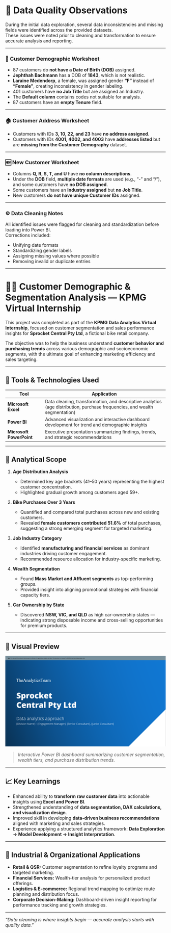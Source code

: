 # 🧹 Data Quality Observations

During the initial data exploration, several data inconsistencies and missing fields were identified across the provided datasets.  
These issues were noted prior to cleaning and transformation to ensure accurate analysis and reporting.

---

### 🧾 Customer Demographic Worksheet
- 87 customers do **not have a Date of Birth (DOB)** assigned.  
- **Jephthah Bachmann** has a DOB of **1843**, which is not realistic.  
- **Laraine Medendorp**, a female, was assigned gender **“F”** instead of **“Female”**, creating inconsistency in gender labeling.  
- 401 customers have **no Job Title** but are assigned an Industry.  
- The **Default column** contains codes not suitable for analysis.  
- 87 customers have an **empty Tenure** field.

---

### 🏠 Customer Address Worksheet
- Customers with IDs **3, 10, 22, and 23** have **no address assigned**.  
- Customers with IDs **4001, 4002, and 4003** have **addresses listed** but are **missing from the Customer Demography** dataset.

---

### 🆕 New Customer Worksheet
- Columns **Q, R, S, T, and U** have **no column descriptions**.  
- Under the **DOB** field, **multiple date formats** are used (e.g., “-” and “/”), and some customers have **no DOB assigned**.  
- Some customers have an **Industry assigned** but **no Job Title**.  
- New customers **do not have unique Customer IDs** assigned.

---

### ⚙️ Data Cleaning Notes
All identified issues were flagged for cleaning and standardization before loading into Power BI.  
Corrections included:
- Unifying date formats  
- Standardizing gender labels  
- Assigning missing values where possible  
- Removing invalid or duplicate entries  

---
# 🚴‍♂️ Customer Demographic & Segmentation Analysis — KPMG Virtual Internship

This project was completed as part of the **KPMG Data Analytics Virtual Internship**, focused on customer segmentation and sales performance insights for **Sprocket Central Pty Ltd**, a fictional bike retail company.  

The objective was to help the business understand **customer behavior and purchasing trends** across various demographic and socioeconomic segments, with the ultimate goal of enhancing marketing efficiency and sales targeting.

---

## 🧰 Tools & Technologies Used
| Tool | Application |
|------|--------------|
| **Microsoft Excel** | Data cleaning, transformation, and descriptive analytics (age distribution, purchase frequencies, and wealth segmentation) |
| **Power BI** | Advanced visualization and interactive dashboard development for trend and demographic insights |
| **Microsoft PowerPoint** | Executive presentation summarizing findings, trends, and strategic recommendations |

---

## 🧠 Analytical Scope
1. **Age Distribution Analysis**  
   - Determined key age brackets (41–50 years) representing the highest customer concentration.  
   - Highlighted gradual growth among customers aged 59+.

2. **Bike Purchases Over 3 Years**  
   - Quantified and compared total purchases across new and existing customers.  
   - Revealed **female customers contributed 51.6%** of total purchases, suggesting a strong emerging segment for targeted marketing.

3. **Job Industry Category**  
   - Identified **manufacturing and financial services** as dominant industries driving customer engagement.  
   - Recommended resource allocation for industry-specific marketing.

4. **Wealth Segmentation**  
   - Found **Mass Market and Affluent segments** as top-performing groups.  
   - Provided insight into aligning promotional strategies with financial capacity tiers.

5. **Car Ownership by State**  
   - Discovered **NSW, VIC, and QLD** as high car-ownership states — indicating strong disposable income and cross-selling opportunities for premium products.

---

## 📸 Visual Preview

<p align="center">
  <img src="https://github.com/Esankehinde/Customer-Segmentation-Analysis/blob/main/assets/Preview.png" alt="Power BI Dashboard Preview" width="800"/>
</p>

> _Interactive Power BI dashboard summarizing customer segmentation, wealth tiers, and purchase distribution trends._

---

## 📈 Key Learnings
- Enhanced ability to **transform raw customer data** into actionable insights using **Excel and Power BI**.  
- Strengthened understanding of **data segmentation, DAX calculations, and visualization design**.  
- Improved skill in developing **data-driven business recommendations** aligned with marketing and sales strategies.  
- Experience applying a structured analytics framework: **Data Exploration → Model Development → Insight Interpretation**.

---

## 🏢 Industrial & Organizational Applications
- **Retail & QSR:** Customer segmentation to refine loyalty programs and targeted marketing.  
- **Financial Services:** Wealth-tier analysis for personalized product offerings.  
- **Logistics & E-commerce:** Regional trend mapping to optimize route planning and distribution focus.  
- **Corporate Decision-Making:** Dashboard-driven insight reporting for performance tracking and growth strategies.

---

_“Data cleaning is where insights begin — accurate analysis starts with quality data.”_

